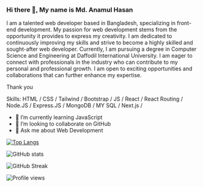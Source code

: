 ### Hi there 👋, My name is Md. Anamul Hasan
I am a talented web developer based in Bangladesh, specializing in front-end development. My passion for web development stems from the opportunity it provides to express my creativity. I am dedicated to continuously improving my skills and strive to become a highly skilled and sought-after web developer. 
Currently, I am pursuing a degree in Computer Science and Engineering at Daffodil International University. I am eager to connect with professionals in the industry who can contribute to my personal and professional growth. I am open to exciting opportunities and collaborations that can further enhance my expertise.

Thank you

Skills: HTML / CSS / Tailwind / Bootstrap / JS / React / React Routing / Node.JS / Express.JS / MongoDB / MY SQL / Next.js /

- 🌱 I’m currently learning JavaScript 
- 👯 I’m looking to collaborate on GitHub 
- 💬 Ask me about Web Development 

[![Top Langs](https://github-readme-stats.vercel.app/api/top-langs/?username=mdanamulhasan201)](https://github.com/anuraghazra/github-readme-stats)

![GitHub stats](https://github-readme-stats.vercel.app/api?username=mdanamulhasan201&show_icons=true&count_private=true)

![GitHub Streak](https://streak-stats.demolab.com/?user=mdanamulhasan201&theme=tokyonight)

![Profile views](https://gpvc.arturio.dev/mdanamulhasan201)


